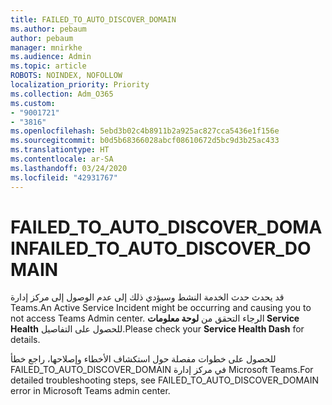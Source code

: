 ```yaml
---
title: FAILED_TO_AUTO_DISCOVER_DOMAIN
ms.author: pebaum
author: pebaum
manager: mnirkhe
ms.audience: Admin
ms.topic: article
ROBOTS: NOINDEX, NOFOLLOW
localization_priority: Priority
ms.collection: Adm_O365
ms.custom:
- "9001721"
- "3816"
ms.openlocfilehash: 5ebd3b02c4b8911b2a925ac827cca5436e1f156e
ms.sourcegitcommit: b0d5b68366028abcf08610672d5bc9d3b25ac433
ms.translationtype: HT
ms.contentlocale: ar-SA
ms.lasthandoff: 03/24/2020
ms.locfileid: "42931767"
---
```

# <a name="failed_to_auto_discover_domain"></a><span data-ttu-id="17a74-102">FAILED_TO_AUTO_DISCOVER_DOMAIN</span><span class="sxs-lookup"><span data-stu-id="17a74-102">FAILED_TO_AUTO_DISCOVER_DOMAIN</span></span>

<span data-ttu-id="17a74-103">قد يحدث حدث الخدمة النشط وسيؤدي ذلك إلى عدم الوصول إلى مركز إدارة Teams.</span><span class="sxs-lookup"><span data-stu-id="17a74-103">An Active Service Incident might be occurring and causing you to not access Teams Admin center.</span></span> <span data-ttu-id="17a74-104">الرجاء التحقق من **لوحة معلومات Service Health** للحصول على التفاصيل.</span><span class="sxs-lookup"><span data-stu-id="17a74-104">Please check your **Service Health Dash** for details.</span></span>

<span data-ttu-id="17a74-105">للحصول على خطوات مفصلة حول استكشاف الأخطاء وإصلاحها، راجع خطأ FAILED_TO_AUTO_DISCOVER_DOMAIN في مركز إدارة Microsoft Teams.</span><span class="sxs-lookup"><span data-stu-id="17a74-105">For detailed troubleshooting steps, see FAILED_TO_AUTO_DISCOVER_DOMAIN error in Microsoft Teams admin center.</span></span>
